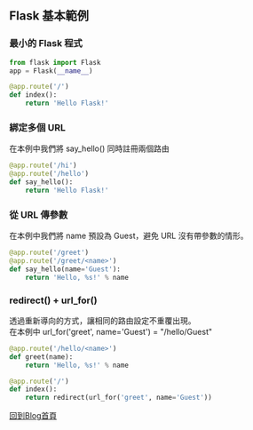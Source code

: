 ## Flask 基本範例

### 最小的 Flask 程式
```python
from flask import Flask
app = Flask(__name__)

@app.route('/')
def index():
	return 'Hello Flask!'
```


### 綁定多個 URL
在本例中我們將 say_hello() 同時註冊兩個路由
```python
@app.route('/hi')
@app.route('/hello')
def say_hello():
	return 'Hello Flask!'
```


### 從 URL 傳參數
在本例中我們將 name 預設為 Guest，避免 URL 沒有帶參數的情形。
```python
@app.route('/greet')
@app.route('/greet/<name>')
def say_hello(name='Guest'):
	return 'Hello, %s!' % name
```


### redirect() + url_for() 
透過重新導向的方式，讓相同的路由設定不重覆出現。  
在本例中 url_for('greet', name='Guest') = "/hello/Guest"
```python
@app.route('/hello/<name>')
def greet(name):
    return 'Hello, %s!' % name

@app.route('/')
def index():
	return redirect(url_for('greet', name='Guest'))
```



[回到Blog首頁](../index.md)
<br/>
